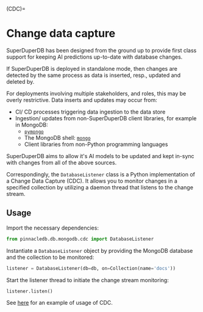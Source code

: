 (CDC)=
# Change data capture

SuperDuperDB has been designed from the ground up to provide first class
support for keeping AI predictions up-to-date with database changes.

If SuperDuperDB is deployed in standalone mode, then changes are detected
by the same process as data is inserted, resp., updated and deleted by.

For deployments involving multiple stakeholders, and roles, this may be 
overly restrictive. Data inserts and updates may occur from:

- CI/ CD processes triggering data ingestion to the data store
- Ingestion/ updates from non-SuperDuperDB client libraries, for example in MongoDB:
  - [`pymongo`](https://pymongo.readthedocs.io/en/stable/)
  - The MongoDB shell: [`mongo`](https://www.mongodb.com/docs/v4.4/mongo/)
  - Client libraries from non-Python programming languages

SuperDuperDB aims to allow it's AI models to be updated and kept in-sync with changes
from all of the above sources.

Correspondingly, the `DatabaseListener` class is a Python implementation of a Change Data Capture (CDC). It allows you to monitor changes in a specified collection by utilizing a daemon thread that listens to the change stream.

## Usage

Import the necessary dependencies:

```python
from pinnacledb.db.mongodb.cdc import DatabaseListener
```

Instantiate a `DatabaseListener` object by providing the MongoDB database and the collection to be monitored:

```python
listener = DatabaseListener(db=db, on=Collection(name='docs'))
```

Start the listener thread to initiate the change stream monitoring:
```python
listener.listen()
```

See [here](/how_to/mongo_cdc.html) for an example of usage of CDC.
